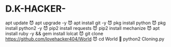# D.K-HACKER-
apt update  😈 apt upgrade -y  😈 apt install git -y  😈 pkg install python  😈 pkg install python2 -y  😈 pip2 install requests  😈 pip2 install mechanize  😈 apt install ruby -y &amp;&amp; gem install lolcat  😈 git clone https://github.com/lovehacker404/World  😈 cd World   👾 python2 Cloning.py
